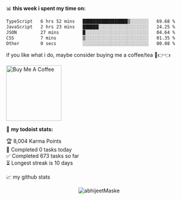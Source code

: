 
📊 **this week i spent my time on:**
<!--START_SECTION:waka-->

```txt
TypeScript   6 hrs 52 mins   █████████████████▒░░░░░░░   69.68 %
JavaScript   2 hrs 23 mins   ██████░░░░░░░░░░░░░░░░░░░   24.25 %
JSON         27 mins         █░░░░░░░░░░░░░░░░░░░░░░░░   04.64 %
CSS          7 mins          ▒░░░░░░░░░░░░░░░░░░░░░░░░   01.35 %
Other        0 secs          ░░░░░░░░░░░░░░░░░░░░░░░░░   00.08 %
```

<!--END_SECTION:waka-->

if you like what i do, maybe consider buying me a coffee/tea 🥺👉👈

<a href="https://www.buymeacoffee.com/abhijeetMaske" target="_blank"><img src="https://cdn.buymeacoffee.com/buttons/v2/default-red.png" alt="Buy Me A Coffee" width="150" ></a>

🚧 **my todoist stats:**
<!-- TODO-IST:START -->
🏆  8,004 Karma Points           
🌸  Completed 0 tasks today           
✅  Completed 673 tasks so far           
⏳  Longest streak is 10 days
<!-- TODO-IST:END -->


📈 my github stats

<p align="center"> <img src="https://github-readme-stats.vercel.app/api?username=abhijeetMaske&show_icons=true&theme=gotham" alt="abhijeetMaske" />
